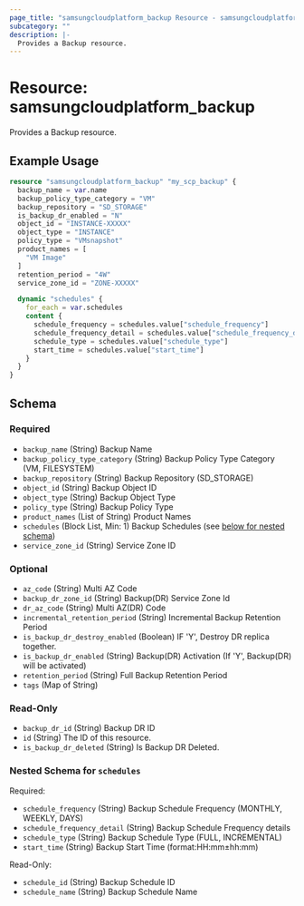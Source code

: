```yaml
---
page_title: "samsungcloudplatform_backup Resource - samsungcloudplatform"
subcategory: ""
description: |-
  Provides a Backup resource.
---
```


# Resource: samsungcloudplatform_backup

Provides a Backup resource.


## Example Usage

```terraform
resource "samsungcloudplatform_backup" "my_scp_backup" {
  backup_name = var.name
  backup_policy_type_category = "VM"
  backup_repository = "SD_STORAGE"
  is_backup_dr_enabled = "N"
  object_id = "INSTANCE-XXXXX"
  object_type = "INSTANCE"
  policy_type = "VMsnapshot"
  product_names = [
    "VM Image"
  ]
  retention_period = "4W"
  service_zone_id = "ZONE-XXXXX"

  dynamic "schedules" {
    for_each = var.schedules
    content {
      schedule_frequency = schedules.value["schedule_frequency"]
      schedule_frequency_detail = schedules.value["schedule_frequency_detail"]
      schedule_type = schedules.value["schedule_type"]
      start_time = schedules.value["start_time"]
    }
  }
}
```

<!-- schema generated by tfplugindocs -->
## Schema

### Required

- `backup_name` (String) Backup Name
- `backup_policy_type_category` (String) Backup Policy Type Category (VM, FILESYSTEM)
- `backup_repository` (String) Backup Repository (SD_STORAGE)
- `object_id` (String) Backup Object ID
- `object_type` (String) Backup Object Type
- `policy_type` (String) Backup Policy Type
- `product_names` (List of String) Product Names
- `schedules` (Block List, Min: 1) Backup Schedules (see [below for nested schema](#nestedblock--schedules))
- `service_zone_id` (String) Service Zone ID

### Optional

- `az_code` (String) Multi AZ Code
- `backup_dr_zone_id` (String) Backup(DR) Service Zone Id
- `dr_az_code` (String) Multi AZ(DR) Code
- `incremental_retention_period` (String) Incremental Backup Retention Period
- `is_backup_dr_destroy_enabled` (Boolean) IF 'Y', Destroy DR replica together.
- `is_backup_dr_enabled` (String) Backup(DR) Activation (If 'Y', Backup(DR) will be activated)
- `retention_period` (String) Full Backup Retention Period
- `tags` (Map of String)

### Read-Only

- `backup_dr_id` (String) Backup DR ID
- `id` (String) The ID of this resource.
- `is_backup_dr_deleted` (String) Is Backup DR Deleted.

<a id="nestedblock--schedules"></a>
### Nested Schema for `schedules`

Required:

- `schedule_frequency` (String) Backup Schedule Frequency (MONTHLY, WEEKLY, DAYS)
- `schedule_frequency_detail` (String) Backup Schedule Frequency details
- `schedule_type` (String) Backup Schedule Type (FULL, INCREMENTAL)
- `start_time` (String) Backup Start Time (format:HH:mm±hh:mm)

Read-Only:

- `schedule_id` (String) Backup Schedule ID
- `schedule_name` (String) Backup Schedule Name


